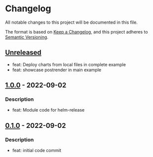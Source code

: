 # Changelog
All notable changes to this project will be documented in this file.

The format is based on [Keep a Changelog](https://keepachangelog.com/en/1.0.0/),
and this project adheres to [Semantic Versioning](https://semver.org/spec/v2.0.0.html).

## [Unreleased]
- feat: Deploy charts from local files in complete example
- feat: showcase postrender in main example

## [1.0.0] - 2022-09-02
### Description
- feat: Module code for helm-release

## [0.1.0] - 2022-09-02
### Description
- feat: initial code commit

[Unreleased]: https://github.com/boldlink/terraform-helm-release/compare/1.0.0...HEAD

[1.0.0]: https://github.com/boldlink/terraform-helm-release/releases/tag/1.0.0

[0.1.0]: https://github.com/boldlink/terraform-helm-release/releases/tag/0.1.0
